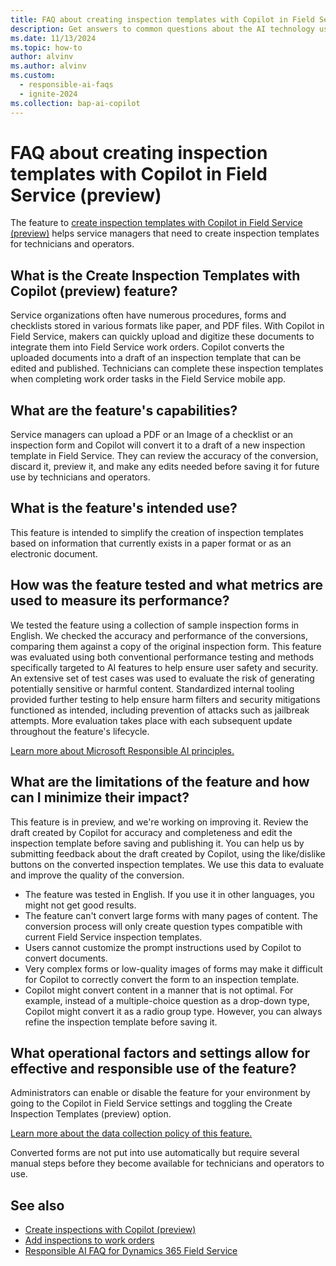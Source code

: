 ```yaml
---
title: FAQ about creating inspection templates with Copilot in Field Service (preview)
description: Get answers to common questions about the AI technology used to create inspection templates with Copilot, details about how the AI is used, how it was tested and evaluated, and any specific limitations.
ms.date: 11/13/2024
ms.topic: how-to
author: alvinv
ms.author: alvinv
ms.custom: 
  - responsible-ai-faqs
  - ignite-2024
ms.collection: bap-ai-copilot 
---
```


# FAQ about creating inspection templates with Copilot in Field Service (preview)

The feature to [create inspection templates with Copilot in Field Service (preview)](inspections-copilot.md) helps service managers that need to create inspection templates for technicians and operators.

## What is the Create Inspection Templates with Copilot (preview) feature?

Service organizations often have numerous procedures, forms and checklists stored in various formats like paper, and PDF files. With Copilot in Field Service, makers can quickly upload and digitize these documents to integrate them into Field Service work orders.
Copilot converts the uploaded documents into a draft of an inspection template that can be edited and published. Technicians can complete these inspection templates when completing work order tasks in the Field Service mobile app.

## What are the feature's capabilities?

Service managers can upload a PDF or an Image of a checklist or an inspection form and Copilot will convert it to a draft of a new inspection template in Field Service. They can review the accuracy of the conversion, discard it, preview it, and make any edits needed before saving it for future use by technicians and operators.

## What is the feature's intended use?

This feature is intended to simplify the creation of inspection templates based on information that currently exists in a paper format or as an electronic document.

## How was the feature tested and what metrics are used to measure its performance?

We tested the feature using a collection of sample inspection forms in English. We checked the accuracy and performance of the conversions, comparing them against a copy of the original inspection form.
This feature was evaluated using both conventional performance testing and methods specifically targeted to AI features to help ensure user safety and security. An extensive set of test cases was used to evaluate the risk of generating potentially sensitive or harmful content. Standardized internal tooling provided further testing to help ensure harm filters and security mitigations functioned as intended, including prevention of attacks such as jailbreak attempts. More evaluation takes place with each subsequent update throughout the feature's lifecycle. 

[Learn more about Microsoft Responsible AI principles.](https://www.microsoft.com/ai/responsible-ai)

## What are the limitations of the feature and how can I minimize their impact?

This feature is in preview, and we're working on improving it. Review the draft created by Copilot for accuracy and completeness and edit the inspection template before saving and publishing it. You can help us by submitting feedback about the draft created by Copilot, using the like/dislike buttons on the converted inspection templates. We use this data to evaluate and improve the quality of the conversion.

- The feature was tested in English. If you use it in other languages, you might not get good results.  
- The feature can't convert large forms with many pages of content. The conversion process will only create question types compatible with current Field Service inspection templates.
- Users cannot customize the prompt instructions used by Copilot to convert documents.
- Very complex forms or low-quality images of forms may make it difficult for Copilot to correctly convert the form to an inspection template.
- Copilot might convert content in a manner that is not optimal. For example, instead of a multiple-choice question as a drop-down type, Copilot might convert it as a radio group type. However, you can always refine the inspection template before saving it. 

## What operational factors and settings allow for effective and responsible use of the feature?

Administrators can enable or disable the feature for your environment by going to the Copilot in Field Service settings and toggling the Create Inspection Templates  (preview) option.

[Learn more about the data collection policy of this feature.](/dynamics365/faqs-copilot-data-security-privacy)

Converted forms are not put into use automatically but require several manual steps before they become available for technicians and operators to use.

## See also

- [Create inspections with Copilot (preview)](inspections-copilot.md)
- [Add inspections to work orders](inspections.md)
- [Responsible AI FAQ for Dynamics 365 Field Service](responsible-ai-overview.md)

